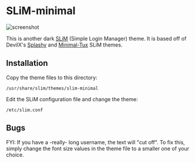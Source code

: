 SLiM-minimal
============

![screenshot](https://raw.github.com/njonaitis/slim-minimal/master/screenshot.png "Screenshot")

This is another dark [SLiM] (Simple Login Manager) theme. It is based off of
DevilX's [Splashy] and [Minimal-Tux] SLiM themes.

## Installation
Copy the theme files to this directory:

    /usr/share/slim/themes/slim-minimal

Edit the SLiM configuration file and change the theme:

    /etc/slim.conf

## Bugs
FYI: If you have a -really- long username, the text will "cut off". To fix this, simply change the font size values in the theme file to a smaller one of your choice.


[SLiM]: http://slim.berlios.de/
[Splashy]: http://gnome-look.org/content/show.php/LinuxOsX+Splashy+Theme?content=72225
[Minimal-Tux]: http://www.box-look.org/content/show.php/Minimal-Tux+SLiM+Theme?content=99148
